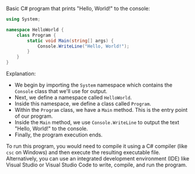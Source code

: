 Basic C# program that prints "Hello, World!" to the console:

```csharp
using System;

namespace HelloWorld {
    class Program {
        static void Main(string[] args) {
            Console.WriteLine("Hello, World!");
        }
    }
}
```

Explanation:

- We begin by importing the `System` namespace which contains the `Console` class that we'll use for output.
- Next, we define a namespace called `HelloWorld`.
- Inside this namespace, we define a class called `Program`.
- Within the `Program` class, we have a `Main` method. This is the entry point of our program.
- Inside the `Main` method, we use `Console.WriteLine` to output the text "Hello, World!" to the console.
- Finally, the program execution ends.

To run this program, you would need to compile it using a C# compiler (like `csc` on Windows) and then execute the resulting executable file. Alternatively, you can use an integrated development environment (IDE) like Visual Studio or Visual Studio Code to write, compile, and run the program.
